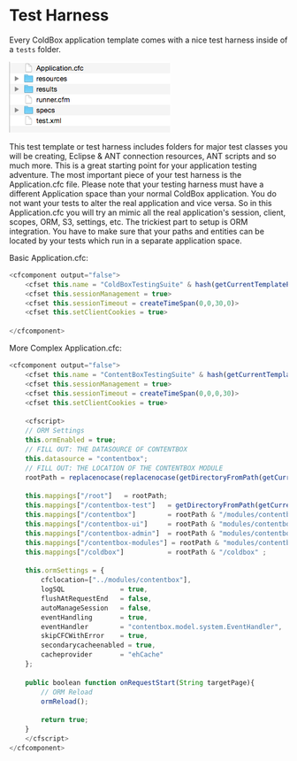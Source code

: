 # Test Harness

Every ColdBox application template comes with a nice test harness inside of a `tests` folder.

![](../images/testharness.png)

This test template or test harness includes folders for major test classes you will be creating, Eclipse & ANT connection resources, ANT scripts and so much more. This is a great starting point for your application testing adventure. The most important piece of your test harness is the Application.cfc file. Please note that your testing harness must have a different Application space than your normal ColdBox application. You do not want your tests to alter the real application and vice versa. So in this Application.cfc you will try an mimic all the real application's session, client, scopes, ORM, S3, settings, etc. The trickiest part to setup is ORM integration. You have to make sure that your paths and entities can be located by your tests which run in a separate application space.

Basic Application.cfc: 

```js
<cfcomponent output="false">
	<cfset this.name = "ColdBoxTestingSuite" & hash(getCurrentTemplatePath())> 
	<cfset this.sessionManagement = true>
	<cfset this.sessionTimeout = createTimeSpan(0,0,30,0)>
	<cfset this.setClientCookies = true>
	
</cfcomponent>
```

More Complex Application.cfc: 

```js
<cfcomponent output="false">
	<cfset this.name = "ContentBoxTestingSuite" & hash(getCurrentTemplatePath())>
	<cfset this.sessionManagement = true>
	<cfset this.sessionTimeout = createTimeSpan(0,0,0,30)>
	<cfset this.setClientCookies = true>

	<cfscript>
	// ORM Settings
	this.ormEnabled = true;
	// FILL OUT: THE DATASOURCE OF CONTENTBOX
	this.datasource = "contentbox";
	// FILL OUT: THE LOCATION OF THE CONTENTBOX MODULE
	rootPath = replacenocase(replacenocase(getDirectoryFromPath(getCurrentTemplatePath()),"test\\",""),"test/","");

	this.mappings["/root"]   = rootPath;
	this.mappings["/contentbox-test"] 	= getDirectoryFromPath(getCurrentTemplatePath());
	this.mappings["/contentbox"] 		= rootPath & "/modules/contentbox" ;
	this.mappings["/contentbox-ui"] 	= rootPath & "modules/contentbox-ui";
	this.mappings["/contentbox-admin"] 	= rootPath & "modules/contentbox-admin";
	this.mappings["/contentbox-modules"] = rootPath & "modules/contentbox-modules";
	this.mappings["/coldbox"] 			= rootPath & "/coldbox" ;

	this.ormSettings = {
		cfclocation=["../modules/contentbox"],
		logSQL 				= true,
		flushAtRequestEnd 	= false,
		autoManageSession	= false,
		eventHandling 		= true,
		eventHandler		= "contentbox.model.system.EventHandler",
		skipCFCWithError	= true,
		secondarycacheenabled = true,
		cacheprovider		= "ehCache"
	};

	public boolean function onRequestStart(String targetPage){
		// ORM Reload
		ormReload();

		return true;
	}
	</cfscript>
</cfcomponent>
```

